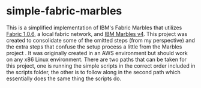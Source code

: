 # simple-fabric-marbles
This is a simplified implementation of IBM's Fabric Marbles that utilizes [Fabric 1.0.6](http://hyperledger-fabric.readthedocs.io/en/release-1.0/), a local fabric network, and [IBM Marbles v4](https://github.com/IBM-Blockchain/marbles/tree/v4.0). This project was created to consolidate some of the omitted steps (from my perspective) and the extra steps that confuse the setup process a little from the Marbles project . It was originally created in an AWS environment but should work on any x86 Linux environment. There are two paths that can be taken for this project, one is running the simple scripts in the correct order included in the scripts folder, the other is to follow along in the second path which essentially does the same thing the scripts do.
